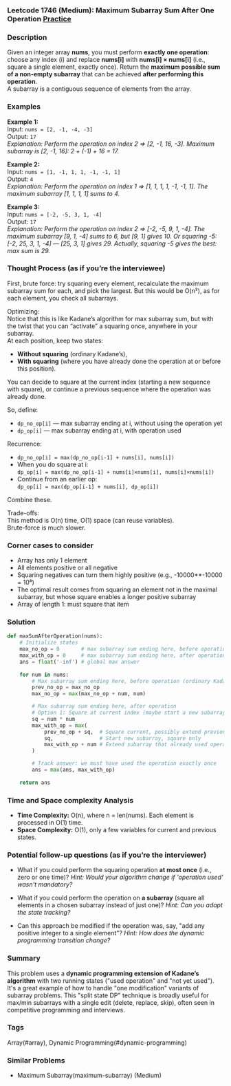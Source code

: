 ### Leetcode 1746 (Medium): Maximum Subarray Sum After One Operation [Practice](https://leetcode.com/problems/maximum-subarray-sum-after-one-operation)

### Description  
Given an integer array **nums**, you must perform **exactly one operation**: choose any index \(i\) and replace **nums[i]** with **nums[i] × nums[i]** (i.e., square a single element, exactly once). Return the **maximum possible sum of a non-empty subarray** that can be achieved **after performing this operation**.  
A subarray is a contiguous sequence of elements from the array.

### Examples  

**Example 1:**  
Input: `nums = [2, -1, -4, -3]`  
Output: `17`  
*Explanation: Perform the operation on index 2 ⇒ [2, -1, 16, -3]. Maximum subarray is [2, -1, 16]: 2 + (-1) + 16 = 17.*

**Example 2:**  
Input: `nums = [1, -1, 1, 1, -1, -1, 1]`  
Output: `4`  
*Explanation: Perform the operation on index 1 ⇒ [1, 1, 1, 1, -1, -1, 1]. The maximum subarray [1, 1, 1, 1] sums to 4.*

**Example 3:**  
Input: `nums = [-2, -5, 3, 1, -4]`  
Output: `17`  
*Explanation: Perform the operation on index 2 ⇒ [-2, -5, 9, 1, -4]. The maximum subarray [9, 1, -4] sums to 6, but [9, 1] gives 10. Or squaring -5: [-2, 25, 3, 1, -4] — [25, 3, 1] gives 29. Actually, squaring -5 gives the best: max sum is 29.*

### Thought Process (as if you’re the interviewee)  
First, brute force: try squaring every element, recalculate the maximum subarray sum for each, and pick the largest. But this would be O(n²), as for each element, you check all subarrays.

Optimizing:  
Notice that this is like Kadane’s algorithm for max subarray sum, but with the twist that you can “activate” a squaring once, anywhere in your subarray.  
At each position, keep two states:
- **Without squaring** (ordinary Kadane’s),
- **With squaring** (where you have already done the operation at or before this position).

You can decide to square at the current index (starting a new sequence with square), or continue a previous sequence where the operation was already done.

So, define:
- `dp_no_op[i]` — max subarray ending at i, without using the operation yet
- `dp_op[i]` — max subarray ending at i, with operation used

Recurrence:
- `dp_no_op[i] = max(dp_no_op[i-1] + nums[i], nums[i])`
- When you do square at i:  
  `dp_op[i] = max(dp_no_op[i-1] + nums[i]×nums[i], nums[i]×nums[i])`
- Continue from an earlier op:  
  `dp_op[i] = max(dp_op[i-1] + nums[i], dp_op[i])`

Combine these.

Trade-offs:  
This method is O(n) time, O(1) space (can reuse variables).  
Brute-force is much slower.

### Corner cases to consider  
- Array has only 1 element
- All elements positive or all negative
- Squaring negatives can turn them highly positive (e.g., -10000\*\*-10000 = 10⁸)
- The optimal result comes from squaring an element not in the maximal subarray, but whose square enables a longer positive subarray
- Array of length 1: must square that item

### Solution

```python
def maxSumAfterOperation(nums):
    # Initialize states
    max_no_op = 0       # max subarray sum ending here, before operation
    max_with_op = 0     # max subarray sum ending here, after operation
    ans = float('-inf') # global max answer
    
    for num in nums:
        # Max subarray sum ending here, before operation (ordinary Kadane's)
        prev_no_op = max_no_op
        max_no_op = max(max_no_op + num, num)

        # Max subarray sum ending here, after operation
        # Option 1: Square at current index (maybe start a new subarray or extend previous no-op)
        sq = num * num
        max_with_op = max(
            prev_no_op + sq,  # Square current, possibly extend previous no-op
            sq,               # Start new subarray, square only
            max_with_op + num # Extend subarray that already used operation
        )

        # Track answer: we must have used the operation exactly once
        ans = max(ans, max_with_op)
        
    return ans
```

### Time and Space complexity Analysis  

- **Time Complexity:** O(n), where n = len(nums). Each element is processed in O(1) time.
- **Space Complexity:** O(1), only a few variables for current and previous states.

### Potential follow-up questions (as if you’re the interviewer)  

- What if you could perform the squaring operation **at most once** (i.e., zero or one time)?
  *Hint: Would your algorithm change if 'operation used' wasn't mandatory?*

- What if you could perform the operation on **a subarray** (square all elements in a chosen subarray instead of just one)?
  *Hint: Can you adapt the state tracking?*

- Can this approach be modified if the operation was, say, "add any positive integer to a single element"?
  *Hint: How does the dynamic programming transition change?*

### Summary
This problem uses a **dynamic programming extension of Kadane’s algorithm** with two running states ("used operation" and "not yet used"). It's a great example of how to handle "one modification" variants of subarray problems. This "split state DP" technique is broadly useful for max/min subarrays with a single edit (delete, replace, skip), often seen in competitive programming and interviews.

### Tags
Array(#array), Dynamic Programming(#dynamic-programming)

### Similar Problems
- Maximum Subarray(maximum-subarray) (Medium)